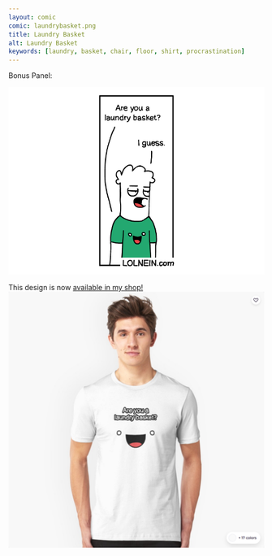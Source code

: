 ```yaml
---
layout: comic
comic: laundrybasket.png
title: Laundry Basket
alt: Laundry Basket
keywords: [laundry, basket, chair, floor, shirt, procrastination]
---
```


Bonus Panel:

![Laundry Basket Bonus Panel](/images/laundrybasket_bonus.png)

This design is now [available in my shop!](https://www.redbubble.com/people/lolnein/works/39602075-laundry-basket?p=t-shirt&style=mens&ref=available_products_swiper)
[![Laundry Basket Shirt](/images/laundrybasket_shirt2.png)](https://www.redbubble.com/people/lolnein/works/39602075-laundry-basket?p=t-shirt&style=mens&ref=available_products_swiper)
